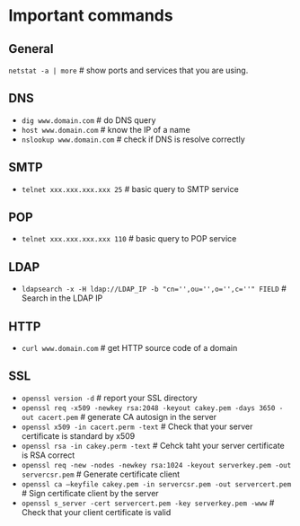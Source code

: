 # Important commands

## General

`netstat -a | more` # show ports and services that you are using.

## DNS

* `dig www.domain.com` # do DNS query
* `host www.domain.com` # know the IP of a name
* `nslookup www.domain.com` # check if DNS is resolve correctly 

## SMTP

* `telnet xxx.xxx.xxx.xxx 25` # basic query to SMTP service

## POP

* `telnet xxx.xxx.xxx.xxx 110` # basic query to POP service

## LDAP

* `ldapsearch -x -H ldap://LDAP_IP -b "cn='',ou='',o='',c=''" FIELD` # Search in the LDAP IP

## HTTP

*  `curl www.domain.com` # get HTTP source code of a domain

## SSL

* `openssl version -d` # report your SSL directory
* `openssl req -x509 -newkey rsa:2048 -keyout cakey.pem -days 3650 -out cacert.pem` # generate CA autosign in the server* `openssl x509 -in cacert.perm -text` # Check that your server certificate is standard by x509* `openssl rsa -in cakey.perm -text` # Cehck taht your server certificate is RSA correct* `openssl req -new -nodes -newkey rsa:1024 -keyout serverkey.pem -out servercsr.pem` # Generate certificate client* `openssl ca –keyfile cakey.pem -in servercsr.pem -out servercert.pem` # Sign certificate client by the server* `openssl s_server -cert servercert.pem -key serverkey.pem -www` # Check that your client certificate is valid
